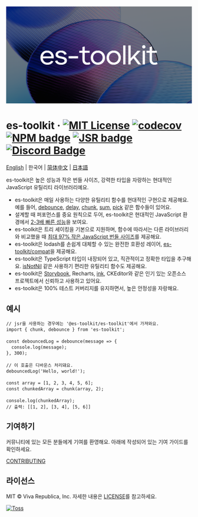 ![](./docs/public/og.png)

# es-toolkit &middot; [![MIT License](https://img.shields.io/badge/license-MIT-blue.svg)](https://github.com/toss/slash/blob/main/LICENSE) [![codecov](https://codecov.io/gh/toss/es-toolkit/graph/badge.svg?token=8N5S3AR3C7)](https://codecov.io/gh/toss/es-toolkit) [![NPM badge](https://img.shields.io/npm/v/es-toolkit?logo=npm)](https://www.npmjs.com/package/es-toolkit) [![JSR badge](https://jsr.io/badges/@es-toolkit/es-toolkit)](https://jsr.io/@es-toolkit/es-toolkit) [![Discord Badge](https://discord.com/api/guilds/1281071127052943361/widget.png?style=shield)](https://discord.gg/vGXbVjP2nY)

[English](https://github.com/toss/es-toolkit/blob/main/README.md) | 한국어 | [简体中文](https://github.com/toss/es-toolkit/blob/main/README-zh_hans.md) | [日本語](https://github.com/toss/es-toolkit/blob/main/README-ja_jp.md)

es-toolkit은 높은 성능과 작은 번들 사이즈, 강력한 타입을 자랑하는 현대적인 JavaScript 유틸리티 라이브러리예요.

- es-toolkit은 매일 사용하는 다양한 유틸리티 함수를 현대적인 구현으로 제공해요. 예를 들어, [debounce](https://es-toolkit.dev/reference/function/debounce.html), [delay](https://es-toolkit.dev/reference/promise/delay.html), [chunk](https://es-toolkit.dev/reference/array/chunk.html), [sum](https://es-toolkit.dev/reference/math/sum.html), [pick](https://es-toolkit.dev/reference/object/pick.html) 같은 함수들이 있어요.
- 설계할 때 퍼포먼스를 중요 원칙으로 두어, es-toolkit은 현대적인 JavaScript 환경에서 [2-3배 빠른 성능](https://es-toolkit.dev/ko/performance.html)을 보여요.
- es-toolkit은 트리 셰이킹을 기본으로 지원하며, 함수에 따라서는 다른 라이브러리와 비교했을 때 [최대 97% 작은 JavaScript 번들 사이즈](https://es-toolkit.dev/ko/bundle-size.html)를 제공해요.
- es-toolkit은 lodash를 손쉽게 대체할 수 있는 완전한 호환성 레이어, [es-toolkit/compat](https://es-toolkit.dev/compatibility.html)을 제공해요.
- es-toolkit은 TypeScript 타입이 내장되어 있고, 직관적이고 정확한 타입을 추구해요. [isNotNil](https://es-toolkit.dev/ko/reference/predicate/isNotNil.html) 같은 사용하기 편리한 유틸리티 함수도 제공해요.
- es-toolkit은 [Storybook](https://github.com/storybookjs/storybook/blob/9d862798d666678cc4822e857c00bbd744169ced/code/core/package.json#L358), Recharts, [ink](https://github.com/vadimdemedes/ink/blob/2090ad9779be59dea71d173eb49785b7bd4495d0/package.json#L55), CKEditor와 같은 인기 있는 오픈소스 프로젝트에서 신뢰하고 사용하고 있어요.
- es-toolkit은 100% 테스트 커버리지를 유지하면서, 높은 안정성을 자랑해요.

## 예시

```tsx
// jsr을 사용하는 경우에는 '@es-toolkit/es-toolkit'에서 가져와요.
import { chunk, debounce } from 'es-toolkit';

const debouncedLog = debounce(message => {
  console.log(message);
}, 300);

// 이 호출은 디바운스 처리돼요.
debouncedLog('Hello, world!');

const array = [1, 2, 3, 4, 5, 6];
const chunkedArray = chunk(array, 2);

console.log(chunkedArray);
// 출력: [[1, 2], [3, 4], [5, 6]]
```

## 기여하기

커뮤니티에 있는 모든 분들에게 기여를 환영해요. 아래에 작성되어 있는 기여 가이드를 확인하세요.

[CONTRIBUTING](https://github.com/toss/es-toolkit/blob/main/.github/CONTRIBUTING.md)

## 라이선스

MIT © Viva Republica, Inc. 자세한 내용은 [LICENSE](./LICENSE)를 참고하세요.

<a title="Toss" href="https://toss.im">
  <picture>
    <source media="(prefers-color-scheme: dark)" srcset="https://static.toss.im/logos/png/4x/logo-toss-reverse.png">
    <img alt="Toss" src="https://static.toss.im/logos/png/4x/logo-toss.png" width="100">
  </picture>
</a>
